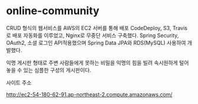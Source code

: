 # online-community


CRUD 형식의 웹서비스를 AWS의 EC2 서버를 통해 배포
CodeDeploy, S3, Travis 로 배포 자동화를 이루었고, Nginx로 무중단 서비스 구축했다.
Spring Security, OAuth2, 소셜 로그인 API적용했으며 Spring Data JPA와 RDS(MySQL) 사용하여 개발했다.


익명 게시판 형태로 주변 사람들에게 못하는 비밀을 익명의 힘을 빌려 속시원하게 털어 놓을 수 있는 심플한 구성의 게시판이다.



사이트 주소

http://ec2-54-180-62-91.ap-northeast-2.compute.amazonaws.com/
